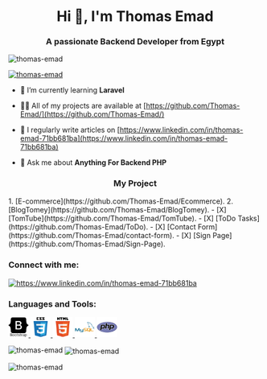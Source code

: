 <h1 align="center">Hi 👋, I'm Thomas Emad</h1>
<h3 align="center">A passionate Backend Developer from Egypt</h3>

<p align="left"> <img src="https://komarev.com/ghpvc/?username=thomas-emad&label=Profile%20views&color=0e75b6&style=flat" alt="thomas-emad" /> </p>

<p align="left"> <a href="https://github.com/ryo-ma/github-profile-trophy"><img src="https://github-profile-trophy.vercel.app/?username=thomas-emad" alt="thomas-emad" /></a> </p>

- 🌱 I’m currently learning **Laravel**

- 👨‍💻 All of my projects are available at [https://github.com/Thomas-Emad/](https://github.com/Thomas-Emad/)

- 📝 I regularly write articles on [https://www.linkedin.com/in/thomas-emad-71bb681ba](https://www.linkedin.com/in/thomas-emad-71bb681ba)

- 💬 Ask me about **Anything For Backend PHP**

<h3 align="center">My Project</h3>
1. [E-commerce](https://github.com/Thomas-Emad/Ecommerce).
2. [BlogTomey](https://github.com/Thomas-Emad/BlogTomey).
- [X] [TomTube](https://github.com/Thomas-Emad/TomTube).
- [X] [ToDo Tasks](https://github.com/Thomas-Emad/ToDo).
- [X] [Contact Form](https://github.com/Thomas-Emad/contact-form).
- [X] [Sign Page](https://github.com/Thomas-Emad/Sign-Page).




<h3 align="left">Connect with me:</h3>
<p align="left">
<a href="https://linkedin.com/in/https://www.linkedin.com/in/thomas-emad-71bb681ba" target="blank"><img align="center" src="https://raw.githubusercontent.com/rahuldkjain/github-profile-readme-generator/master/src/images/icons/Social/linked-in-alt.svg" alt="https://www.linkedin.com/in/thomas-emad-71bb681ba" height="30" width="40" /></a>
</p>

<h3 align="left">Languages and Tools:</h3>
<p align="left"> <a href="https://getbootstrap.com" target="_blank" rel="noreferrer"> <img src="https://raw.githubusercontent.com/devicons/devicon/master/icons/bootstrap/bootstrap-plain-wordmark.svg" alt="bootstrap" width="40" height="40"/> </a> <a href="https://www.w3schools.com/css/" target="_blank" rel="noreferrer"> <img src="https://raw.githubusercontent.com/devicons/devicon/master/icons/css3/css3-original-wordmark.svg" alt="css3" width="40" height="40"/> </a> <a href="https://www.w3.org/html/" target="_blank" rel="noreferrer"> <img src="https://raw.githubusercontent.com/devicons/devicon/master/icons/html5/html5-original-wordmark.svg" alt="html5" width="40" height="40"/> </a> <a href="https://www.mysql.com/" target="_blank" rel="noreferrer"> <img src="https://raw.githubusercontent.com/devicons/devicon/master/icons/mysql/mysql-original-wordmark.svg" alt="mysql" width="40" height="40"/> </a> <a href="https://www.php.net" target="_blank" rel="noreferrer"> <img src="https://raw.githubusercontent.com/devicons/devicon/master/icons/php/php-original.svg" alt="php" width="40" height="40"/> </a> </p>

<p><img align="left" src="https://github-readme-stats.vercel.app/api/top-langs?username=thomas-emad&show_icons=true&locale=en&layout=compact" alt="thomas-emad" /></p>

<p>&nbsp;<img align="center" src="https://github-readme-stats.vercel.app/api?username=thomas-emad&show_icons=true&locale=en" alt="thomas-emad" /></p>

<p><img align="center" src="https://github-readme-streak-stats.herokuapp.com/?user=thomas-emad&" alt="thomas-emad" /></p>
